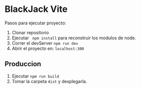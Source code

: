 # BlackJack Vite

Pasos para ejecutar proyecto:

1. Clonar repositorio
2. Ejecutar ` npm install` para reconstruir los modulos de node.
3. Correr el devServer `npm run dev`
4. Abrir el proyecto en: `localhost:300`

## Produccion

1. Ejecutar `npm run build`
2. Tomar la carpeta `dist` y desplegarla.
